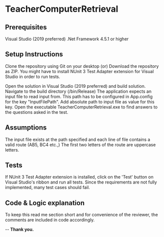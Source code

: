 # TeacherComputerRetrieval

Prerequisites
--
Visual Studio (2019 preferred)
.Net Framework 4.5.1 or higher

Setup Instructions
--
Clone the repository using Git on your desktop (or) Download the repository as ZIP.
You might have to install NUnit 3 Test Adapter extension for Visual Studio in order to run tests.

Open the solution in Visual Studio (2019 preferred) and build solution.
Navigate to the build directory (/bin/Release)
The application expects an input file to read input from. This path has to be configured in App.config for the key "InputFilePath". Add absolute path to input file as value for this key.
Open the executable TeacherComputerRetrieval.exe to find answers to the questions asked in the test.

Assumptions
--
The input file exists at the path specified and each line of file contains a valid route (AB5, BC4 etc.,)
The first two letters of the route are uppercase letters.

Tests
--
If NUnit 3 Test Adapter extension is installed, click on the 'Test' button on Visual Studio's ribbon and run all tests.
Since the requirements are not fully implemented, many test cases should fail.

Code & Logic explanation
--
To keep this read me section short and for convenience of the reviewer, the comments are included in code accordingly.

-- **Thank you.**
